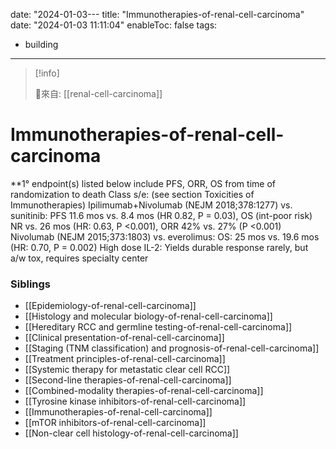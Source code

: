 date: "2024-01-03---
title: "Immunotherapies-of-renal-cell-carcinoma"
date: "2024-01-03 11:11:04"
enableToc: false
tags:
  - building
---
> [!info]
>
> 🌱來自: [[renal-cell-carcinoma]]
# Immunotherapies-of-renal-cell-carcinoma
\*\*1° endpoint(s) listed below include PFS, ORR, OS from time of randomization to death Class s/e: (see section Toxicities of Immunotherapies)
Ipilimumab+Nivolumab (NEJM 2018;378:1277) vs. sunitinib: PFS 11.6 mos vs. 8.4 mos (HR 0.82, P = 0.03), OS (int-poor risk) NR vs. 26 mos (HR: 0.63, P <0.001), ORR 42% vs. 27% (P <0.001)
Nivolumab (NEJM 2015;373:1803) vs. everolimus: OS: 25 mos vs. 19.6 mos (HR: 0.70, P = 0.002)
High dose IL-2: Yields durable response rarely, but a/w tox, requires specialty center
### Siblings
- [[Epidemiology-of-renal-cell-carcinoma]]
- [[Histology and molecular biology-of-renal-cell-carcinoma]]
- [[Hereditary RCC and germline testing-of-renal-cell-carcinoma]]
- [[Clinical presentation-of-renal-cell-carcinoma]]
- [[Staging (TNM classification) and prognosis-of-renal-cell-carcinoma]]
- [[Treatment principles-of-renal-cell-carcinoma]]
- [[Systemic therapy for metastatic clear cell RCC]]
- [[Second-line therapies-of-renal-cell-carcinoma]]
- [[Combined-modality therapies-of-renal-cell-carcinoma]]
- [[Tyrosine kinase inhibitors-of-renal-cell-carcinoma]]
- [[Immunotherapies-of-renal-cell-carcinoma]]
- [[mTOR inhibitors-of-renal-cell-carcinoma]]
- [[Non-clear cell histology-of-renal-cell-carcinoma]]
